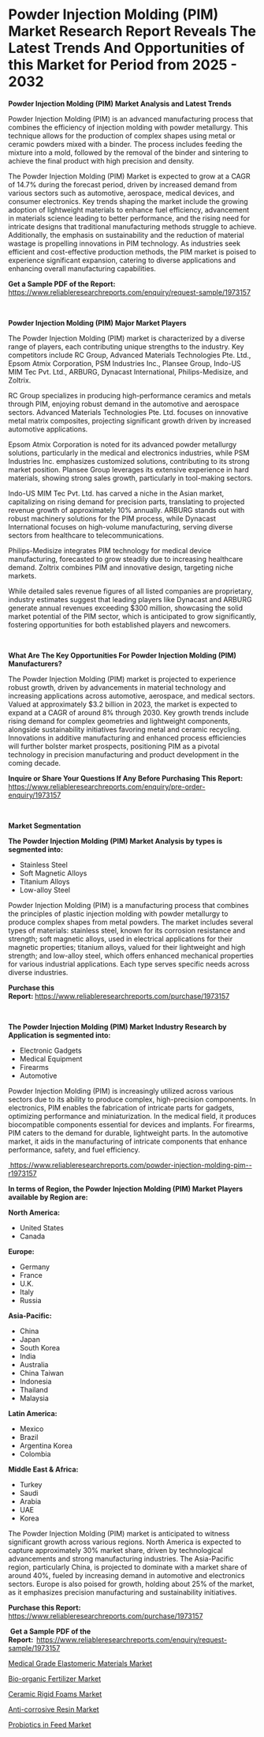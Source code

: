 <p><h1>Powder Injection Molding (PIM) Market Research Report Reveals The Latest Trends And Opportunities of this Market for Period from 2025 - 2032</h1></p><p><strong>Powder Injection Molding (PIM) Market Analysis and Latest Trends</strong></p>
<p><p>Powder Injection Molding (PIM) is an advanced manufacturing process that combines the efficiency of injection molding with powder metallurgy. This technique allows for the production of complex shapes using metal or ceramic powders mixed with a binder. The process includes feeding the mixture into a mold, followed by the removal of the binder and sintering to achieve the final product with high precision and density.</p><p>The Powder Injection Molding (PIM) Market is expected to grow at a CAGR of 14.7% during the forecast period, driven by increased demand from various sectors such as automotive, aerospace, medical devices, and consumer electronics. Key trends shaping the market include the growing adoption of lightweight materials to enhance fuel efficiency, advancement in materials science leading to better performance, and the rising need for intricate designs that traditional manufacturing methods struggle to achieve. Additionally, the emphasis on sustainability and the reduction of material wastage is propelling innovations in PIM technology. As industries seek efficient and cost-effective production methods, the PIM market is poised to experience significant expansion, catering to diverse applications and enhancing overall manufacturing capabilities.</p></p>
<p><strong>Get a Sample PDF of the Report:&nbsp;</strong> <a href="https://www.reliableresearchreports.com/enquiry/request-sample/1973157?utm_campaign=36&utm_medium=2&utm_source=Github&utm_content=ia&utm_term=04022025&utm_id=powder-injection-molding-pim">https://www.reliableresearchreports.com/enquiry/request-sample/1973157</a></p>
<p>&nbsp;</p>
<p><strong>Powder Injection Molding (PIM) Major Market Players</strong></p>
<p><p>The Powder Injection Molding (PIM) market is characterized by a diverse range of players, each contributing unique strengths to the industry. Key competitors include RC Group, Advanced Materials Technologies Pte. Ltd., Epsom Atmix Corporation, PSM Industries Inc., Plansee Group, Indo-US MIM Tec Pvt. Ltd., ARBURG, Dynacast International, Philips-Medisize, and Zoltrix.</p><p>RC Group specializes in producing high-performance ceramics and metals through PIM, enjoying robust demand in the automotive and aerospace sectors. Advanced Materials Technologies Pte. Ltd. focuses on innovative metal matrix composites, projecting significant growth driven by increased automotive applications.</p><p>Epsom Atmix Corporation is noted for its advanced powder metallurgy solutions, particularly in the medical and electronics industries, while PSM Industries Inc. emphasizes customized solutions, contributing to its strong market position. Plansee Group leverages its extensive experience in hard materials, showing strong sales growth, particularly in tool-making sectors.</p><p>Indo-US MIM Tec Pvt. Ltd. has carved a niche in the Asian market, capitalizing on rising demand for precision parts, translating to projected revenue growth of approximately 10% annually. ARBURG stands out with robust machinery solutions for the PIM process, while Dynacast International focuses on high-volume manufacturing, serving diverse sectors from healthcare to telecommunications.</p><p>Philips-Medisize integrates PIM technology for medical device manufacturing, forecasted to grow steadily due to increasing healthcare demand. Zoltrix combines PIM and innovative design, targeting niche markets.</p><p>While detailed sales revenue figures of all listed companies are proprietary, industry estimates suggest that leading players like Dynacast and ARBURG generate annual revenues exceeding $300 million, showcasing the solid market potential of the PIM sector, which is anticipated to grow significantly, fostering opportunities for both established players and newcomers.</p></p>
<p>&nbsp;</p>
<p><strong>What Are The Key Opportunities For Powder Injection Molding (PIM) Manufacturers?</strong></p>
<p><p>The Powder Injection Molding (PIM) market is projected to experience robust growth, driven by advancements in material technology and increasing applications across automotive, aerospace, and medical sectors. Valued at approximately $3.2 billion in 2023, the market is expected to expand at a CAGR of around 8% through 2030. Key growth trends include rising demand for complex geometries and lightweight components, alongside sustainability initiatives favoring metal and ceramic recycling. Innovations in additive manufacturing and enhanced process efficiencies will further bolster market prospects, positioning PIM as a pivotal technology in precision manufacturing and product development in the coming decade.</p></p>
<p><strong>Inquire or Share Your Questions If Any Before Purchasing This Report:</strong> <a href="https://www.reliableresearchreports.com/enquiry/pre-order-enquiry/1973157?utm_campaign=36&utm_medium=2&utm_source=Github&utm_content=ia&utm_term=04022025&utm_id=powder-injection-molding-pim">https://www.reliableresearchreports.com/enquiry/pre-order-enquiry/1973157</a></p>
<p>&nbsp;</p>
<p><strong>Market Segmentation</strong></p>
<p><strong>The Powder Injection Molding (PIM) Market Analysis by types is segmented into:</strong></p>
<p><ul><li>Stainless Steel</li><li>Soft Magnetic Alloys</li><li>Titanium Alloys</li><li>Low-alloy Steel</li></ul></p>
<p><p>Powder Injection Molding (PIM) is a manufacturing process that combines the principles of plastic injection molding with powder metallurgy to produce complex shapes from metal powders. The market includes several types of materials: stainless steel, known for its corrosion resistance and strength; soft magnetic alloys, used in electrical applications for their magnetic properties; titanium alloys, valued for their lightweight and high strength; and low-alloy steel, which offers enhanced mechanical properties for various industrial applications. Each type serves specific needs across diverse industries.</p></p>
<p><strong>Purchase this Report:&nbsp;</strong><a href="https://www.reliableresearchreports.com/purchase/1973157?utm_campaign=36&utm_medium=2&utm_source=Github&utm_content=ia&utm_term=04022025&utm_id=powder-injection-molding-pim">https://www.reliableresearchreports.com/purchase/1973157</a></p>
<p>&nbsp;</p>
<p><strong>The Powder Injection Molding (PIM) Market Industry Research by Application is segmented into:</strong></p>
<p><ul><li>Electronic Gadgets</li><li>Medical Equipment</li><li>Firearms</li><li>Automotive</li></ul></p>
<p><p>Powder Injection Molding (PIM) is increasingly utilized across various sectors due to its ability to produce complex, high-precision components. In electronics, PIM enables the fabrication of intricate parts for gadgets, optimizing performance and miniaturization. In the medical field, it produces biocompatible components essential for devices and implants. For firearms, PIM caters to the demand for durable, lightweight parts. In the automotive market, it aids in the manufacturing of intricate components that enhance performance, safety, and fuel efficiency.</p></p>
<p><a href="https://www.reliableresearchreports.com/powder-injection-molding-pim--r1973157?utm_campaign=36&utm_medium=2&utm_source=Github&utm_content=ia&utm_term=04022025&utm_id=powder-injection-molding-pim">&nbsp;https://www.reliableresearchreports.com/powder-injection-molding-pim--r1973157</a></p>
<p><strong>In terms of Region, the Powder Injection Molding (PIM) Market Players available by Region are:</strong></p>
<p>
    <p> <strong> North America: </strong>
        <ul>
            <li>United States</li>
            <li>Canada</li>
        </ul>
        </p> 
    <p> <strong> Europe: </strong>
        <ul>
            <li>Germany</li>
            <li>France</li>
            <li>U.K.</li>
            <li>Italy</li>
            <li>Russia</li>
        </ul>
        </p> 
    <p> <strong> Asia-Pacific: </strong>
        <ul>
            <li>China</li>
            <li>Japan</li>
            <li>South Korea</li>
            <li>India</li>
            <li>Australia</li>
            <li>China Taiwan</li>
            <li>Indonesia</li>
            <li>Thailand</li>
            <li>Malaysia</li>
        </ul>
        </p> 
    <p> <strong> Latin America: </strong>
        <ul>
            <li>Mexico</li>
            <li>Brazil</li>
            <li>Argentina Korea</li>
            <li>Colombia</li>
        </ul>
        </p> 
    <p> <strong> Middle East & Africa: </strong>
        <ul>
            <li>Turkey</li>
            <li>Saudi</li>
            <li>Arabia</li>
            <li>UAE</li>
            <li>Korea</li>
        </ul>
    </p>
    </p>
<p><p>The Powder Injection Molding (PIM) market is anticipated to witness significant growth across various regions. North America is expected to capture approximately 30% market share, driven by technological advancements and strong manufacturing industries. The Asia-Pacific region, particularly China, is projected to dominate with a market share of around 40%, fueled by increasing demand in automotive and electronics sectors. Europe is also poised for growth, holding about 25% of the market, as it emphasizes precision manufacturing and sustainability initiatives.</p></p>
<p><strong>Purchase this Report: </strong><a href="https://www.reliableresearchreports.com/purchase/1973157?utm_campaign=36&utm_medium=2&utm_source=Github&utm_content=ia&utm_term=04022025&utm_id=powder-injection-molding-pim">https://www.reliableresearchreports.com/purchase/1973157</a></p>
<p>&nbsp;<strong>Get a Sample PDF of the Report:&nbsp;&nbsp;</strong><a href="https://www.reliableresearchreports.com/enquiry/request-sample/1973157?utm_campaign=36&utm_medium=2&utm_source=Github&utm_content=ia&utm_term=04022025&utm_id=powder-injection-molding-pim">https://www.reliableresearchreports.com/enquiry/request-sample/1973157</a></p>
<p><strong></strong></p>
<p><p><a href="https://github.com/phephezxnf/Market-Research-Report-List-1/blob/main/medical-grade-elastomeric-materials-market.md?utm_campaign=36&utm_medium=2&utm_source=Github&utm_content=ia&utm_term=04022025&utm_id=powder-injection-molding-pim">Medical Grade Elastomeric Materials Market</a></p><p><a href="https://github.com/tambraunrue691969/Market-Research-Report-List-1/blob/main/bio-organic-fertilizer-market.md?utm_campaign=36&utm_medium=2&utm_source=Github&utm_content=ia&utm_term=04022025&utm_id=powder-injection-molding-pim">Bio-organic Fertilizer Market</a></p><p><a href="https://github.com/lizamflotow/Market-Research-Report-List-1/blob/main/ceramic-rigid-foams-market.md?utm_campaign=36&utm_medium=2&utm_source=Github&utm_content=ia&utm_term=04022025&utm_id=powder-injection-molding-pim">Ceramic Rigid Foams Market</a></p><p><a href="https://github.com/oslieselotte2192/Market-Research-Report-List-1/blob/main/anti-corrosive-resin-market.md?utm_campaign=36&utm_medium=2&utm_source=Github&utm_content=ia&utm_term=04022025&utm_id=powder-injection-molding-pim">Anti-corrosive Resin Market</a></p><p><a href="https://github.com/jeastefanowicz7816/Market-Research-Report-List-1/blob/main/probiotics-in-feed-market.md?utm_campaign=36&utm_medium=2&utm_source=Github&utm_content=ia&utm_term=04022025&utm_id=powder-injection-molding-pim">Probiotics in Feed Market</a></p></p>
